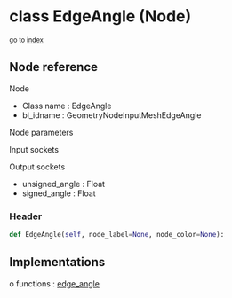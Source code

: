 # class EdgeAngle (Node)

<sub>go to [index](/docs/index.md)</sub>

## Node reference

Node
 - Class name : EdgeAngle
 - bl_idname : GeometryNodeInputMeshEdgeAngle

Node parameters

Input sockets

Output sockets
 - unsigned_angle : Float
 - signed_angle : Float

### Header

``` python
def EdgeAngle(self, node_label=None, node_color=None):
```

## Implementations

o functions : [edge_angle](/docs/GeoNodes_classes/edge_angle.md)

